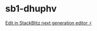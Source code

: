 # sb1-dhuphv

[Edit in StackBlitz next generation editor ⚡️](https://stackblitz.com/~/github.com/ProElecttro/sb1-dhuphv)